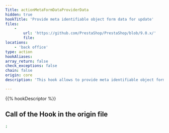 ```yaml
---
Title: actionMetaFormDataProviderData
hidden: true
hookTitle: 'Provide meta identifiable object form data for update'
files:
    -
        url: 'https://github.com/PrestaShop/PrestaShop/blob/9.0.x/'
        file: 
locations:
    - 'back office'
type: action
hookAliases: 
array_return: false
check_exceptions: false
chain: false
origin: core
description: 'This hook allows to provide meta identifiable object form data which will prefill the form in update/edition page'

---
```


{{% hookDescriptor %}}

## Call of the Hook in the origin file

```php
;
```

